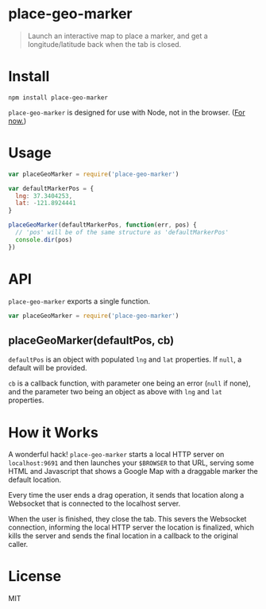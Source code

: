 # place-geo-marker

> Launch an interactive map to place a marker, and get a longitude/latitude back
> when the tab is closed.

# Install

```
npm install place-geo-marker
```

`place-geo-marker` is designed for use with Node, not in the browser. ([For now.](https://github.com/noffle/place-geo-marker/issues/1))


# Usage

```js
var placeGeoMarker = require('place-geo-marker')

var defaultMarkerPos = {
  lng: 37.3404253,
  lat: -121.8924441
}

placeGeoMarker(defaultMarkerPos, function(err, pos) {
  // 'pos' will be of the same structure as 'defaultMarkerPos'
  console.dir(pos)
})
```


# API

`place-geo-marker` exports a single function.

```js
var placeGeoMarker = require('place-geo-marker')
```

## placeGeoMarker(defaultPos, cb)

`defaultPos` is an object with populated `lng` and `lat` properties. If `null`,
a default will be provided.

`cb` is a callback function, with parameter one being an error (`null` if none),
and the parameter two being an object as above with `lng` and `lat` properties.


# How it Works

A wonderful hack! `place-geo-marker` starts a local HTTP server on
`localhost:9691` and then launches your `$BROWSER` to that URL, serving some
HTML and Javascript that shows a Google Map with a draggable marker the default
location.

Every time the user ends a drag operation, it sends that location along a
Websocket that is connected to the localhost server.

When the user is finished, they close the tab. This severs the Websocket
connection, informing the local HTTP server the location is finalized, which
kills the server and sends the final location in a callback to the original
caller.


# License

MIT

